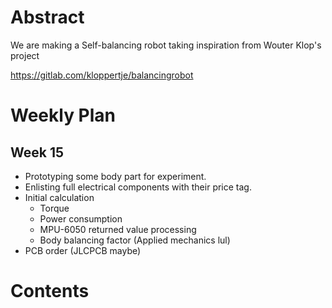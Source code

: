 # Abstract

We are making a Self-balancing robot taking inspiration from Wouter Klop's project

https://gitlab.com/kloppertje/balancingrobot

# Weekly Plan

## Week 15

- Prototyping some body part for experiment.
- Enlisting full electrical components with their price tag.
- Initial calculation
  + Torque
  + Power consumption
  + MPU-6050 returned value processing  
  + Body balancing factor (Applied mechanics lul)
- PCB order (JLCPCB maybe)

# Contents


